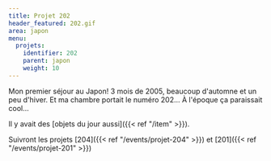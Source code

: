 ```yaml
---
title: Projet 202
header_featured: 202.gif
area: japon
menu:
  projets:
    identifier: 202
    parent: japon
    weight: 10
---
```

Mon premier séjour au Japon! 
3 mois de 2005, beaucoup d'automne et un peu d'hiver.
Et ma chambre portait le numéro 202... À l'époque ça paraissait cool...

Il y avait des [objets du jour aussi]({{< ref "/item" >}}).

Suivront les projets [204]({{< ref "/events/projet-204" >}}) et [201]({{< ref "/events/projet-201" >}})